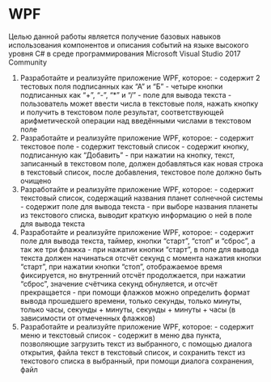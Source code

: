# WPF

Целью данной работы является получение базовых навыков использования компонентов и описания событий на языке высокого уровня C# в среде программирования Microsoft Visual Studio 2017 Community 

1) Разработайте и реализуйте приложение WPF, которое: - содержит 2 тестовых поля подписанных как “А” и “Б” - четыре кнопки подписанных как “+”, “-”, “*” и “/” - поле для вывода текста - пользователь может ввести числа в текстовые поля, нажать кнопку и получить в текстовом поле результат, соответствующей арифметической операции над введёнными числами в текстовом поле
2) Разработайте и реализуйте приложение WPF, которое: - содержит текстовое поле - содержит текстовый список - содержит кнопку, подписанную как “Добавить” - при нажатии на кнопку, текст, записанный в текстовом поле, должен добавляться как новая строка в текстовый список, после добавления, текстовое поле должно быть очищено 
3) Разработайте и реализуйте приложение WPF, которое: - содержит текстовый список, содержащий названия планет солнечной системы - содержит поле для вывода текста - при выборе названия планеты из текстового списка, выводит краткую информацию о ней в поле для вывода текста
4) Разработайте и реализуйте приложение WPF, которое: - содержит поле для вывода текста, таймер, кнопки “старт”, “стоп” и “сброс”, а так же три флажка - при нажатии кнопки “старт”, в поле для вывода текста должен начинаться отсчёт секунд с момента нажатия кнопки “старт”, при нажатии кнопки “стоп”, отображаемое время фиксируется, но внутренний отсчёт продолжается, при нажатии “сброс”, значение счётчика секунд обнуляется, и отсчёт прекращается  - при помощи флажков можно определить формат вывода прошедшего времени, только секунды, только минуты, только часы, секунды + минуты, секунды + минуты + часы (в зависимости от отмеченных флажков) 
5) Разработайте и реализуйте приложение WPF, которое: - содержит меню и текстовый список - содержит в меню два пункта, позволяющие загрузить текст из выбранного, с помощью диалога открытия, файла текст в текстовый список, и сохранить текст из текстового списка в выбранный, при помощи диалога сохранения, файл 
